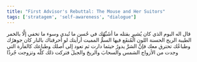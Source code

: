 ```yaml
---
title: "First Advisor's Rebuttal: The Mouse and Her Suitors"
tags: ['stratagem', 'self-awareness', "dialogue"]
---
```


 قال اله البوم الذي كان يُشير بقتله ما أشَبِّهُك في حُسن ما تُبدي وسوء ما تخفي إلَّا بالخمر الطيبة الريح الحسنة اللون الْمُنقَع فيها السمُّ المميت أرأيتك لو أحرقناك بالنار كان جوهرُك وطباعُك تحترق معك فإنَّ الشرَّ يدورُ حيثما دارت ثم تعود إلى أصلك وطباعك كالفأرة التي وجدت من الأزواج الشمس والسحابَ والريحَ والجبلَ فتركت ذلك كلَّه وتزوجت جُرذًا
